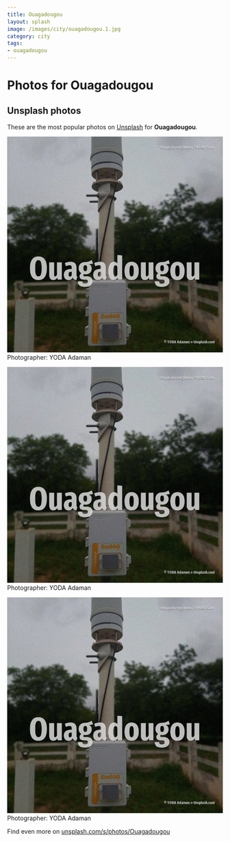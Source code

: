 ```yaml
---
title: Ouagadougou
layout: splash
image: /images/city/ouagadougou.1.jpg
category: city
tags:
- ouagadougou
---
```

# Photos for Ouagadougou
 
## Unsplash photos
These are the most popular photos on [Unsplash](https://unsplash.com) for **Ouagadougou**.
 
![Ouagadougou](/images/city/ouagadougou.1.jpg)
Photographer:  YODA Adaman
 
![Ouagadougou](/images/city/ouagadougou.2.jpg)
Photographer:  YODA Adaman
 
![Ouagadougou](/images/city/ouagadougou.3.jpg)
Photographer:  YODA Adaman
 
Find even more on [unsplash.com/s/photos/Ouagadougou](https://unsplash.com/s/photos/Ouagadougou)
 
